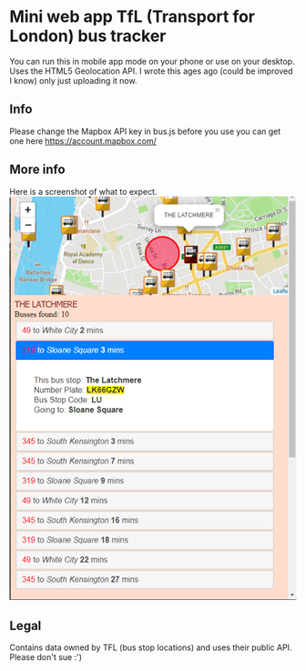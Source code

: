 # Mini web app TfL (Transport for London) bus tracker

You can run this in mobile app mode on your phone or use on your desktop. Uses the HTML5 Geolocation API.
I wrote this ages ago (could be improved I know) only just uploading it now.
## Info
Please change the Mapbox API key in bus.js before you use you can get one here https://account.mapbox.com/

## More info
Here is a screenshot of what to expect.
![Screenshot](https://raw.githubusercontent.com/jr551/mobile-web-TfL-bus-tracker/main/screenshot.png)

## Legal
Contains data owned by TFL (bus stop locations) and uses their public API. Please don't sue :')
